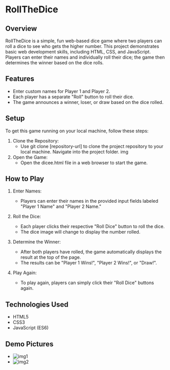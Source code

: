 # RollTheDice 
## Overview
RollTheDice is a simple, fun web-based dice game where two players can roll a dice to see who gets the higher number. This project demonstrates basic web development skills, including HTML, CSS, and JavaScript. Players can enter their names and individually roll their dice; the game then determines the winner based on the dice rolls.

## Features
- Enter custom names for Player 1 and Player 2.
- Each player has a separate "Roll" button to roll their dice.
- The game announces a winner, loser, or draw based on the dice rolled.

## Setup
To get this game running on your local machine, follow these steps:

1. Clone the Repository:
    - Use git clone [repository-url] to clone the project repository to your local machine.
Navigate into the project folder.
img
2. Open the Game:
    - Open the dicee.html file in a web browser to start the game.

## How to Play
1. Enter Names:
    - Players can enter their names in the provided input fields labeled "Player 1 Name" and "Player 2 Name."

2. Roll the Dice:
    - Each player clicks their respective "Roll Dice" button to roll the dice.
    - The dice image will change to display the number rolled.

3. Determine the Winner:
    - After both players have rolled, the game automatically displays the result at the top of the page.
    - The results can be "Player 1 Wins!", "Player 2 Wins!", or "Draw!".

4. Play Again:
    - To play again, players can simply click their "Roll Dice" buttons again.

## Technologies Used
- HTML5
- CSS3
- JavaScript (ES6)

## Demo Pictures
- ![img1](https://github.com/shovo4/RollTheDice/assets/58551093/00d84be4-9b69-4383-b624-0530b2f942dd)
- ![img2](https://github.com/shovo4/RollTheDice/assets/58551093/3bbceb59-190d-4f64-bedd-18678045cc59)
